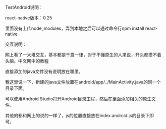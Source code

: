 ﻿TestAndroid说明：

react-native版本：0.25

里面没有上传node_modules，弄到本地之后可以通过命令行npm install react-native

交互说明：

网上看了一大堆交互，基本都是千篇一律，对于不懂原生的人来说，开头都摸不着头脑。中文网中的教程

直接添加的java文件没有说明放在哪里。

我这里说一下，新建的java文件放置在android/app/../MainActivity.java的同一个目录下面。

可以使用Android Studio打开Android目录工程，然后在里面添加相关的原生文件。

其他的都和网上的说的一样了，js的位置直接放在index.android.js的目录下即可。